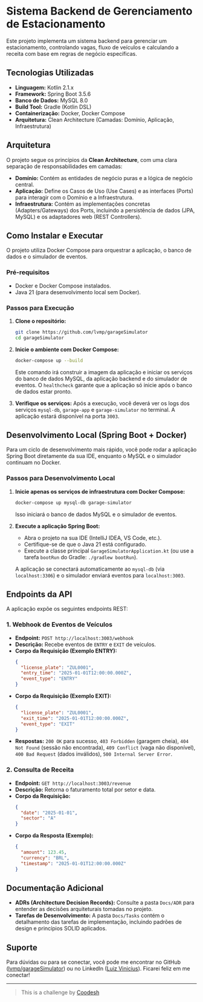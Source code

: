 # Sistema Backend de Gerenciamento de Estacionamento

Este projeto implementa um sistema backend para gerenciar um estacionamento, controlando vagas, fluxo de veículos e calculando a receita com base em regras de negócio específicas.

## Tecnologias Utilizadas

*   **Linguagem:** Kotlin 2.1.x
*   **Framework:** Spring Boot 3.5.6
*   **Banco de Dados:** MySQL 8.0
*   **Build Tool:** Gradle (Kotlin DSL)
*   **Containerização:** Docker, Docker Compose
*   **Arquitetura:** Clean Architecture (Camadas: Domínio, Aplicação, Infraestrutura)

## Arquitetura

O projeto segue os princípios da **Clean Architecture**, com uma clara separação de responsabilidades em camadas:

*   **Domínio:** Contém as entidades de negócio puras e a lógica de negócio central.
*   **Aplicação:** Define os Casos de Uso (Use Cases) e as interfaces (Ports) para interagir com o Domínio e a Infraestrutura.
*   **Infraestrutura:** Contém as implementações concretas (Adapters/Gateways) dos Ports, incluindo a persistência de dados (JPA, MySQL) e os adaptadores web (REST Controllers).

## Como Instalar e Executar

O projeto utiliza Docker Compose para orquestrar a aplicação, o banco de dados e o simulador de eventos.

### Pré-requisitos

*   Docker e Docker Compose instalados.
*   Java 21 (para desenvolvimento local sem Docker).

### Passos para Execução

1.  **Clone o repositório:**
    ```bash
    git clone https://github.com/lvmp/garageSimulator
    cd garageSimulator
    ```
2.  **Inicie o ambiente com Docker Compose:**
    ```bash
    docker-compose up --build
    ```
    Este comando irá construir a imagem da aplicação e iniciar os serviços do banco de dados MySQL, da aplicação backend e do simulador de eventos. O `healthcheck` garante que a aplicação só inicie após o banco de dados estar pronto.

3.  **Verifique os serviços:**
    Após a execução, você deverá ver os logs dos serviços `mysql-db`, `garage-app` e `garage-simulator` no terminal. A aplicação estará disponível na porta `3003`.

## Desenvolvimento Local (Spring Boot + Docker)

Para um ciclo de desenvolvimento mais rápido, você pode rodar a aplicação Spring Boot diretamente da sua IDE, enquanto o MySQL e o simulador continuam no Docker.

### Passos para Desenvolvimento Local

1.  **Inicie apenas os serviços de infraestrutura com Docker Compose:**
    ```bash
    docker-compose up mysql-db garage-simulator
    ```
    Isso iniciará o banco de dados MySQL e o simulador de eventos.

2.  **Execute a aplicação Spring Boot:**
    *   Abra o projeto na sua IDE (IntelliJ IDEA, VS Code, etc.).
    *   Certifique-se de que o Java 21 está configurado.
    *   Execute a classe principal `GarageSimulatorApplication.kt` (ou use a tarefa `bootRun` do Gradle: `./gradlew bootRun`).

    A aplicação se conectará automaticamente ao `mysql-db` (via `localhost:3306`) e o simulador enviará eventos para `localhost:3003`.

## Endpoints da API

A aplicação expõe os seguintes endpoints REST:

### 1. Webhook de Eventos de Veículos

*   **Endpoint:** `POST http://localhost:3003/webhook`
*   **Descrição:** Recebe eventos de `ENTRY` e `EXIT` de veículos.
*   **Corpo da Requisição (Exemplo ENTRY):**
    ```json
    {
      "license_plate": "ZUL0001",
      "entry_time": "2025-01-01T12:00:00.000Z",
      "event_type": "ENTRY"
    }
    ```
*   **Corpo da Requisição (Exemplo EXIT):**
    ```json
    {
      "license_plate": "ZUL0001",
      "exit_time": "2025-01-01T12:00:00.000Z",
      "event_type": "EXIT"
    }
    ```
*   **Respostas:** `200 OK` para sucesso, `403 Forbidden` (garagem cheia), `404 Not Found` (sessão não encontrada), `409 Conflict` (vaga não disponível), `400 Bad Request` (dados inválidos), `500 Internal Server Error`.

### 2. Consulta de Receita

*   **Endpoint:** `GET http://localhost:3003/revenue`
*   **Descrição:** Retorna o faturamento total por setor e data.
*   **Corpo da Requisição:**
    ```json
    {
      "date": "2025-01-01",
      "sector": "A"
    }
    ```
*   **Corpo da Resposta (Exemplo):**
    ```json
    {
      "amount": 123.45,
      "currency": "BRL",
      "timestamp": "2025-01-01T12:00:00.000Z"
    }
    ```

## Documentação Adicional

*   **ADRs (Architecture Decision Records):** Consulte a pasta `Docs/ADR` para entender as decisões arquiteturais tomadas no projeto.
*   **Tarefas de Desenvolvimento:** A pasta `Docs/Tasks` contém o detalhamento das tarefas de implementação, incluindo padrões de design e princípios SOLID aplicados.

## Suporte

Para dúvidas ou para se conectar, você pode me encontrar no GitHub ([lvmp/garageSimulator](https://github.com/lvmp/garageSimulator)) ou no LinkedIn ([Luiz Vinicius](https://www.linkedin.com/in/luizvinicius/)). Ficarei feliz em me conectar!

---

> This is a challenge by [Coodesh](https://coodesh.com/)
